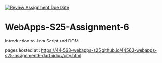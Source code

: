 [![Review Assignment Due Date](https://classroom.github.com/assets/deadline-readme-button-22041afd0340ce965d47ae6ef1cefeee28c7c493a6346c4f15d667ab976d596c.svg)](https://classroom.github.com/a/URRZ2TIg)
# WebApps-S25-Assignment-6
Introduction to Java Script and DOM

pages hosted at : https://44-563-webapps-s25.github.io/44563-webapps-s25-assignment6-dart5idius/city.html
